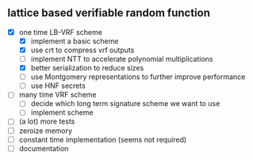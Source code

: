 lattice based verifiable random function
-----

- [x] one time LB-VRF scheme
  - [x] implement a basic scheme
  - [x] use crt to compress vrf outputs
  - [ ] implement NTT to accelerate polynomial multiplications
  - [x] better serialization to reduce sizes
  - [ ] use Montgomery representations to further improve performance
  - [ ] use HNF secrets
- [ ] many time VRF scheme
  - [ ] decide which long term signature scheme we want to use
  - [ ] implement scheme
- [ ] (a lot) more tests
- [ ] zeroize memory
- [ ] constant time implementation (seems not required)
- [ ] documentation
